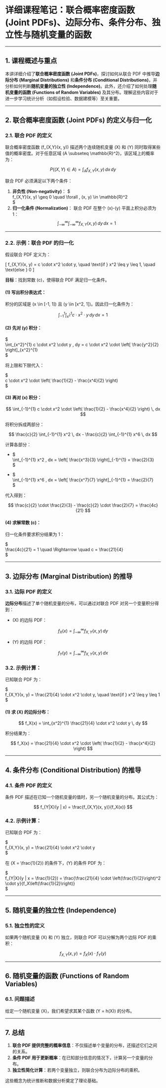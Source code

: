 # **详细课程笔记：联合概率密度函数 (Joint PDFs)、边际分布、条件分布、独立性与随机变量的函数**

---

## **1. 课程概述与重点**
本讲详细介绍了**联合概率密度函数 (Joint PDFs)**，探讨如何从联合 PDF 中推导**边际分布 (Marginal Distributions)** 和**条件分布 (Conditional Distributions)**，并分析如何判断**随机变量的独立性 (Independence)**。此外，还介绍了如何处理**随机变量的函数 (Functions of Random Variables)** 及其分布。理解这些内容对于进一步学习统计分析（如假设检验、数据建模等）至关重要。

---

## **2. 联合概率密度函数 (Joint PDFs) 的定义与归一化**

### **2.1. 联合 PDF 的定义**

联合概率密度函数 \(f_{X,Y}(x, y)\) 描述两个连续随机变量 \(X\) 和 \(Y\) 同时取得某些值的概率密度。对于任意区域 \(A \subseteq \mathbb{R}^2\)，该区域上的概率为：

$$
P((X, Y) \in A) = \int_A f_{X,Y}(x, y) \, dx \, dy
$$

联合 PDF 必须满足以下两个条件：  
1. **非负性 (Non-negativity)**：
   $  
   f_{X,Y}(x, y) \geq 0 \quad \forall \, (x, y) \in \mathbb{R}^2  
   $
2. **归一化条件 (Normalization)**：
   联合 PDF 在整个 \(x\)-\(y\) 平面上积分必须为 1：
   $$
   \int_{-\infty}^{\infty} \int_{-\infty}^{\infty} f_{X,Y}(x, y) \, dy \, dx = 1
   $$

---

### **2.2. 示例：联合 PDF 的归一化**

假设联合 PDF 定义为：

\[
f_{X,Y}(x, y) = c \cdot x^2 \cdot y, \quad \text{if } x^2 \leq y \leq 1, \quad \text{else } 0
\]

**目标**：找到常数 \(c\)，使得联合 PDF 满足归一化条件。

#### **(1) 写出积分表达式：**
积分的区域是 \(x \in [-1, 1]\) 且 \(y \in [x^2, 1]\)。因此归一化条件为：

$$
\int_{-1}^{1} \int_{x^2}^{1} c \cdot x^2 \cdot y \, dy \, dx = 1
$$

#### **(2) 先对 \(y\) 积分：**

$  
\int_{x^2}^{1} c \cdot x^2 \cdot y \, dy = c \cdot x^2 \cdot \left[ \frac{y^2}{2} \right]_{x^2}^{1}  
$

将上限和下限代入：

$  
c \cdot x^2 \cdot \left( \frac{1}{2} - \frac{x^4}{2} \right)  
$

#### **(3) 再对 \(x\) 积分：**

$$
\int_{-1}^{1} c \cdot x^2 \cdot \left( \frac{1}{2} - \frac{x^4}{2} \right) \, dx
$$

将积分拆成两部分：

$$
\frac{c}{2} \int_{-1}^{1} x^2 \, dx - \frac{c}{2} \int_{-1}^{1} x^6 \, dx
$$

计算各部分：

- $  
  \int_{-1}^{1} x^2 \, dx = \left[ \frac{x^3}{3} \right]_{-1}^{1} = \frac{2}{3}  
  $

- $  
  \int_{-1}^{1} x^6 \, dx = \left[ \frac{x^7}{7} \right]_{-1}^{1} = \frac{2}{7}  
  $

代入得到：

$$
\frac{c}{2} \cdot \frac{2}{3} - \frac{c}{2} \cdot \frac{2}{7} = \frac{4c}{21}
$$

#### **(4) 求解常数 \(c\)：**

归一化条件要求积分结果为 1：

$  
\frac{4c}{21} = 1 \quad \Rightarrow \quad c = \frac{21}{4}  
$

---

## **3. 边际分布 (Marginal Distribution) 的推导**

### **3.1. 边际 PDF 的定义**

**边际分布**描述了单个随机变量的分布，可以通过对联合 PDF 对另一个变量积分得到：

- \(X\) 的边际 PDF：

$$
f_X(x) = \int_{-\infty}^{\infty} f_{X,Y}(x, y) \, dy
$$

- \(Y\) 的边际 PDF：

$$
f_Y(y) = \int_{-\infty}^{\infty} f_{X,Y}(x, y) \, dx
$$

### **3.2. 示例计算：**

已知联合 PDF 为：

$  
f_{X,Y}(x, y) = \frac{21}{4} \cdot x^2 \cdot y, \quad \text{if } x^2 \leq y \leq 1  
$

#### **(1) 求 \(X\) 的边际分布：**

$$
f_X(x) = \int_{x^2}^{1} \frac{21}{4} \cdot x^2 \cdot y \, dy
$$

积分结果为：

$$
f_X(x) = \frac{21}{4} \cdot x^2 \cdot \left( \frac{1}{2} - \frac{x^4}{2} \right)
$$

---

## **4. 条件分布 (Conditional Distribution) 的推导**

### **4.1. 条件 PDF 的定义**

条件 PDF 描述在已知一个随机变量的值时，另一个随机变量的分布。其公式为：

$$
f_{Y|X}(y | x) = \frac{f_{X,Y}(x, y)}{f_X(x)}
$$

### **4.2. 示例计算：**

已知联合 PDF 为：

$  
f_{X,Y}(x, y) = \frac{21}{4} \cdot x^2 \cdot y  
$

在 \(X = \frac{1}{2}\) 的条件下，\(Y\) 的条件 PDF 为：

$  
f_{Y|X}(y | x = \frac{1}{2}) = \frac{\frac{21}{4} \cdot \left(\frac{1}{2}\right)^2 \cdot y}{f_X\left(\frac{1}{2}\right)}  
$

---

## **5. 随机变量的独立性 (Independence)**

### **5.1. 独立性的定义**

如果两个随机变量 \(X\) 和 \(Y\) 独立，则联合 PDF 可以分解为两个边际 PDF 的乘积：

$$
f_{X,Y}(x, y) = f_X(x) \cdot f_Y(y)
$$

---

## **6. 随机变量的函数 (Functions of Random Variables)**

### **6.1. 问题描述**

给定一个随机变量 \(X\)，我们希望求其某个函数 \(Y = h(X)\) 的分布。

---

## **7. 总结**

1. **联合 PDF 提供完整的概率信息**：不仅描述单个变量的分布，还描述它们之间的关系。
2. **条件 PDF 用于更新概率**：在已知部分信息的情况下，计算另一个变量的分布。
3. **独立性简化计算**：若两个变量独立，则联合分布为边际分布的乘积。

这些概念为统计推断和数据分析奠定了理论基础。